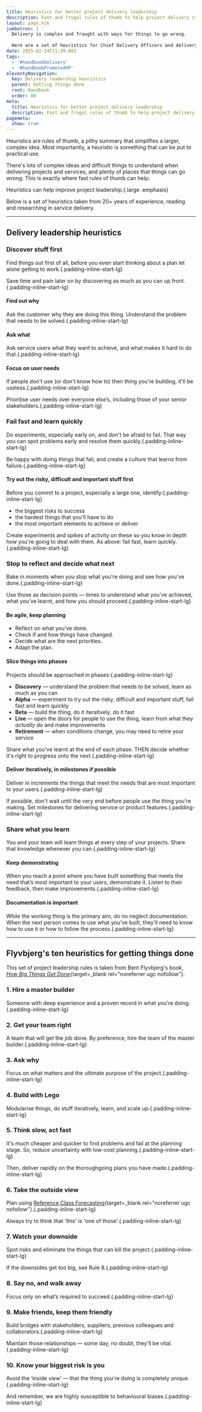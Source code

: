 ```yaml
---
title: Heuristics for better project delivery leadership
description: Fast and frugal rules of thumb to help project delivery start out on the right track and stay there
layout: page.njk
jumbotron: |
  Delivery is complex and fraught with ways for things to go wrong.
  
  Here are a set of heuristics for Chief Delivery Officers and delivery principals — fast and frugal rules of thumb — learnt from 20+ years of experience, reading, and researching to simplify complex things, and help service and project delivery start out on the right track and stay there.{.smaller}
date: 2025-02-24T11:39:00Z
tags:
  - '#handbookDelivery'
  - '#handbookPromotedHP'
eleventyNavigation:
  key: Delivery leadership heuristics
  parent: Getting things done
  root: Handbook
  order: 80
meta:
  title: Heuristics for better project delivery leadership
  description: Fast and frugal rules of thumb to help project delivery start out on the right track and stay there
pagemeta:
  show: true
---
```


Heuristics are rules of thumb, a pithy summary that simplifies a larger, complex idea. Most importantly, a heuristic is something that can be put to practical use.

There's lots of complex ideas and difficult things to understand when delivering projects and services, and plenty of places that things can go wrong. This is exactly where fast rules of thumb can help:

Heuristics can help improve project leadership.{.large .emphasis}

Below is a set of heuristics taken from 20+ years of experience, reading and researching in service delivery.

---

## Delivery leadership heuristics

### Discover stuff first

Find things out first of all, before you even start thinking about a plan let alone getting to work.{.padding-inline-start-lg}

Save time and pain later on by discovering as much as you can up front.{.padding-inline-start-lg}

#### Find out why

Ask the customer why they are doing this thing. Understand the problem that needs to be solved.{.padding-inline-start-lg}

#### Ask what

Ask service users what they want to achieve, and what makes it hard to do that.{.padding-inline-start-lg}

#### Focus on user needs

If people don't use (or don't know how to) then thing you're building, it'll be useless.{.padding-inline-start-lg}

Prioritise user needs over everyone else’s, including those of your senior stakeholders.{.padding-inline-start-lg}

### Fail fast and learn quickly

Do experiments, especially early on, and don't be afraid to fail. That way you can spot problems early and resolve them quickly.{.padding-inline-start-lg}

Be happy with doing things that fail, and create a culture that learns from failure.{.padding-inline-start-lg}

#### Try out the risky, difficult and important stuff first

Before you commit to a project, especially a large one, identify:{.padding-inline-start-lg}

- the biggest risks to success
- the hardest things that you'll have to do
- the most important elements to achieve or deliver

Create experiments and spikes of activity on these so you know in depth how you're going to deal with them. As above: fail fast, learn quickly.{.padding-inline-start-lg}

### Stop to reflect and decide what next

Bake in moments when you stop what you're doing and see how you've done.{.padding-inline-start-lg}

Use those as decision points — times to understand what you've achieved, what you've learnt, and how you should proceed.{.padding-inline-start-lg}

#### Be agile, keep planning

- Reflect on what you've done.
- Check if and how things have changed.
- Decide what are the next priorities.
- Adapt the plan.

#### Slice things into phases

Projects should be approached in phases:{.padding-inline-start-lg}

- **Discovery** — understand the problem that needs to be solved, learn as much as you can
- **Alpha** — experiment to try out the risky, difficult and important stuff, fail fast and learn quickly
- **Beta** — build the thing, do it iteratively, do it fast
- **Live** — open the doors for people to use the thing, learn from what they *actually do* and make improvements
- **Retirement** — when conditions change, you may need to retire your service

Share what you've learnt at the end of each phase. THEN decide whether it's right to progress onto the next.{.padding-inline-start-lg}

#### Deliver iteratively, in milestones if possible

Deliver in increments the things that meet the needs that are most important to your users.{.padding-inline-start-lg}

If possible, don't wait until the very end before people use the thing you're making. Set milestones for delivering service or product features.{.padding-inline-start-lg}

### Share what you learn

You and your team will learn things at every step of your projects. Share that knowledge whenever you can.{.padding-inline-start-lg}

#### Keep demonstrating

When you reach a point where you have built something that meets the need that’s most important to your users, demonstrate it. Listen to their feedback, then make improvements.{.padding-inline-start-lg}

#### Documentation is important

While the working thing is the primary aim, do no neglect documentation. When the next person comes to use what you've built, they'll need to know how to use it or how to follow the process.{.padding-inline-start-lg}

---

## Flyvbjerg's ten heuristics for getting things done

This set of project leadership rules is taken from Bent Flyvbjerg's book, [*How Big Things Get Done*](https://sites.prh.com/how-big-things-get-done-book){target=_blank rel="noreferrer ugc nofollow"}.

### 1. Hire a master builder

Someone with deep experience and a proven record in what you're doing.{.padding-inline-start-lg}

### 2. Get your team right

A team that will get the job done. By preference, hire the team of the master builder.{.padding-inline-start-lg}

### 3. Ask why

Focus on what matters and the ultimate purpose of the project.{.padding-inline-start-lg}

### 4. Build with Lego

Modularise things, do stuff iteratively, learn, and scale up.{.padding-inline-start-lg}

### 5. Think slow, act fast

It's much cheaper and quicker to find problems and fail at the planning stage. So, reduce uncertainty with low-cost planning.{.padding-inline-start-lg}

Then, deliver rapidly on the thoroughgoing plans you have made.{.padding-inline-start-lg}

### 6. Take the outside view

Plan using [Reference Class Forecasting](https://conceptually.org/concepts/reference-class-forecasting){target=_blank rel="noreferrer ugc nofollow"}.{.padding-inline-start-lg}

Always try to think that 'this' is 'one of those'.{.padding-inline-start-lg}

### 7. Watch your downside

Spot risks and eliminate the things that can kill the project.{.padding-inline-start-lg}

If the downsides get too big, see Rule 8.{.padding-inline-start-lg}

### 8. Say no, and walk away

Focus only on what’s required to succeed.{.padding-inline-start-lg}

### 9. Make friends, keep them friendly

Build bridges with stakeholders, suppliers, previous colleagues and collaborators.{.padding-inline-start-lg}

Maintain those relationships — some day, no doubt, they'll be vital.{.padding-inline-start-lg}

### 10. Know your biggest risk is you

Avoid the ‘inside view’ — that the thing you're doing is completely unique.{.padding-inline-start-lg}

And remember, we are highly susceptible to behavioural biases.{.padding-inline-start-lg}
